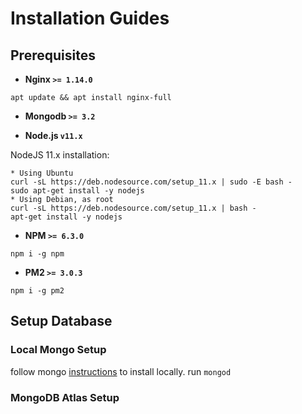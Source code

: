 # Installation Guides
## Prerequisites

  - **Nginx `>= 1.14.0`**
  ```shell
  apt update && apt install nginx-full
  ```

  - **Mongodb `>= 3.2`**

  - **Node.js `v11.x`**
  
  NodeJS 11.x installation:
  ```shell
* Using Ubuntu
curl -sL https://deb.nodesource.com/setup_11.x | sudo -E bash -
sudo apt-get install -y nodejs
* Using Debian, as root
curl -sL https://deb.nodesource.com/setup_11.x | bash -
apt-get install -y nodejs
  ```
  - **NPM `>= 6.3.0`** 
  ```shell
  npm i -g npm
  ```

  - **PM2 `>= 3.0.3`**
  ```shell
  npm i -g pm2
  ```
  
## Setup Database
### Local Mongo Setup
follow mongo [instructions](https://docs.mongodb.com/manual/installation/) to install locally.
run `mongod`
### MongoDB Atlas Setup
